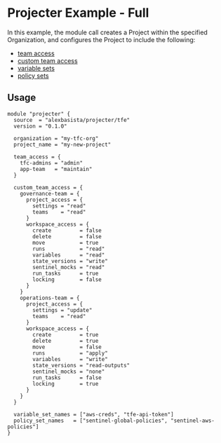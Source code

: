 # Projecter Example - Full
In this example, the module call creates a Project within the specified Organization,
and configures the Project to include the following:
 - [team access](https://registry.terraform.io/providers/hashicorp/tfe/latest/docs/resources/team_project_access)
 - [custom team access](https://registry.terraform.io/providers/hashicorp/tfe/latest/docs/resources/team_project_access#custom-access)
 - [variable sets](https://registry.terraform.io/providers/hashicorp/tfe/latest/docs/resources/project_variable_set)
 - [policy sets](https://registry.terraform.io/providers/hashicorp/tfe/latest/docs/resources/project_policy_set)

## Usage
```hcl
module "projecter" {
  source  = "alexbasista/projecter/tfe"
  version = "0.1.0"

  organization = "my-tfc-org"
  project_name = "my-new-project"

  team_access = {
    tfc-admins = "admin"
    app-team   = "maintain"
  }

  custom_team_access = {
    governance-team = {
      project_access = {
        settings = "read"
        teams    = "read"
      }
      workspace_access = {
        create         = false
        delete         = false
        move           = true
        runs           = "read"
        variables      = "read"
        state_versions = "write"
        sentinel_mocks = "read"
        run_tasks      = true
        locking        = false
      }
    }
    operations-team = {
      project_access = {
        settings = "update"
        teams    = "read"
      }
      workspace_access = {
        create         = true
        delete         = true
        move           = false
        runs           = "apply"
        variables      = "write"
        state_versions = "read-outputs"
        sentinel_mocks = "none"
        run_tasks      = false
        locking        = true
      }
    }
  }

  variable_set_names = ["aws-creds", "tfe-api-token"]
  policy_set_names   = ["sentinel-global-policies", "sentinel-aws-policies"]
}
```